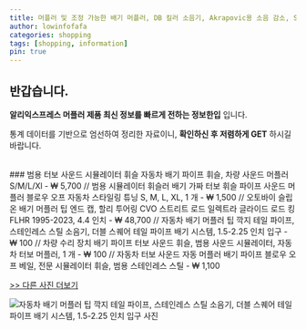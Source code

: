 ```yaml
---
title: 머플러 및 조정 가능한 배기 머플러, DB 킬러 소음기, Akrapovic용 소음 감소, SC, AR, 35mm, 42mm, 45mm, 48mm, 60mm 
author: lowinfofafa
categories: shopping
tags: [shopping, information]
pin: true
---
```


## 반갑습니다. 

**알리익스프레스 머플러 제품 최신 정보를 빠르게 전하는 정보한입** 입니다.

통계 데이터를 기반으로 엄선하여 정리한 자료이니, **확인하신 후 저렴하게 GET** 하시길 바랍니다.

<br >
### 범용 터보 사운드 시뮬레이터 휘슬 자동차 배기 파이프 휘슬, 차량 사운드 머플러 S/M/L/Xl  - ₩ 5,700 // 범용 시뮬레이터 휘슬러 배기 가짜 터보 휘슬 파이프 사운드 머플러 블로우 오프 자동차 스타일링 튜닝 S, M, L, XL, 1 개  - ₩ 1,500 // 오토바이 슬립온 배기 머플러 팁 엔드 캡, 할리 투어링 CVO 스트리트 로드 일렉트라 글라이드 로드 킹 FLHR 1995-2023, 4.4 인치  - ₩ 48,700 // 자동차 배기 머플러 팁 깍지 테일 파이프, 스테인레스 스틸 소음기, 더블 스퀘어 테일 파이프 배기 시스템, 1.5-2.25 인치 입구  - ₩ 100 // 차량 수리 장치 배기 파이프 터보 사운드 휘슬, 범용 사운드 시뮬레이터, 자동차 터보 머플러, 1 개  - ₩ 100 // 자동차 터보 사운드 자동 머플러 배기 파이프 블로우 오프 베일, 전문 시뮬레이터 휘슬, 범용 스테인레스 스틸  - ₩ 1,100

[>> 다른 사진 더보기](https://alongwithus.com/머플러-7632)

![자동차 배기 머플러 팁 깍지 테일 파이프, 스테인레스 스틸 소음기, 더블 스퀘어 테일 파이프 배기 시스템, 1.5-2.25 인치 입구  사진](https://ae04.alicdn.com/kf/S38f3854a5af54aecb0b174f388dc9331a/Car-Exhaust-Muffler-Tip-Nozzle-Tail-Pipe-Stainless-Steel-Silencer-Double-Square-TailPipes-Exhaust-System-1.jpg)
                        